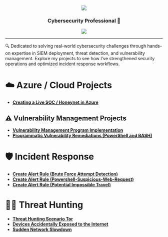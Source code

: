 <h1 align="center">
    <img src="https://readme-typing-svg.herokuapp.com/?font=Righteous&size=35&color=FFA500&center=true&vCenter=true&width=500&height=70&duration=2000&lines=Hello!+👋;+I'm+Dakota+Blair!;" />
</h1>

<h3 align="center"> Cybersecurity Professional 🔐</h3>

<div align="center">
    <a href="https://www.linkedin.com/in/dakota-blair-lane"><img src="https://img.shields.io/badge/-LinkedIn-0072b1?&style=for-the-badge&logo=linkedin&logoColor=white" /></a>
</div>

---
🔍 Dedicated to solving real-world cybersecurity challenges through hands-on expertise in SIEM deployment, threat detection, and vulnerability management. Explore my projects to see how I’ve strengthened security operations and optimized incident response workflows.


# ☁️ Azure / Cloud Projects
- [**Creating a Live SOC / Honeynet in Azure**](https://github.com/kodylblair/Azure-SOC)




## ⚠️ Vulnerability Management Projects

- **[Vulnerability Management Program Implementation](https://github.com/kodylblair/Vulnerability-Management-Program/tree/main)**
- **[Programmatic Vulnerability Remediations (PowerShell and BASH)](https://github.com/joshcybertest/programmatic-vulnerability-remediations)**

# 🛡️ Incident Response 
- [**Create Alert Rule (Brute Force Attempt Detection)**](https://github.com/kodylblair/Brute-Force-Attack-Lab-Cloud-VM-Defense-Response)
- [**Create Alert Rule (Powershell-Suspicious-Web-Request)**](https://github.com/kodylblair/-Incident-Response-Case-Study-PowerShell-Script-Execution-via-Suspicious-Web-Requests)
- [**Create Alert Rule (Potential Impossible Travel)**](https://github.com/kodylblair/Create-Alert-Rule-Potential-Impossible-Travel-) 

# 🕵️‍♂️ Threat Hunting 
- [**Threat Hunting Scenario Tor**](https://github.com/kodylblair/Threat-Hunting-Scenario-tor)
- [**Devices Accidentally Exposed to the Internet**](https://github.com/kodylblair/Device-Accidentally-Exposed-to-Internet?tab=readme-ov-file)
- [**Sudden Network Slowdown**](https://github.com/kodylblair/Sudden-Network-Slowdown)


  

[linkedin]: https://linkedin.com/in/dakota-lane-blair










